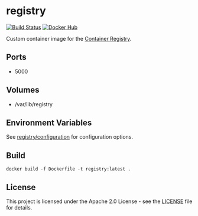 # registry

[![Build Status](https://drone.owncloud.com/api/badges/owncloud-ops/registry/status.svg)](https://drone.owncloud.com/owncloud-ops/registry/)
[![Docker Hub](https://img.shields.io/badge/docker-latest-blue.svg?logo=docker&logoColor=white)](https://hub.docker.com/r/owncloudops/registry)

Custom container image for the [Container Registry](https://github.com/distribution/distribution).

## Ports

- 5000

## Volumes

- /var/lib/registry

## Environment Variables

See [registry/configuration](https://docs.docker.com/registry/configuration/#override-specific-configuration-options) for configuration options.

## Build

```Shell
docker build -f Dockerfile -t registry:latest .
```

## License

This project is licensed under the Apache 2.0 License - see the [LICENSE](https://github.com/owncloud-ops/registry/blob/master/LICENSE) file for details.
